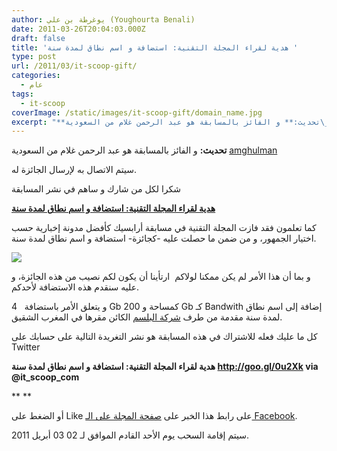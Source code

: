 ```yaml
---
author: يوغرطة بن علي (Youghourta Benali)
date: 2011-03-26T20:04:03.000Z
draft: false
title: 'هدية لقراء المجلة التقنية: استضافة و اسم نطاق لمدة سنة '
type: post
url: /2011/03/it-scoop-gift/
categories:
  - عام
tags:
  - it-scoop
coverImage: /static/images/it-scoop-gift/domain_name.jpg
excerpt: "**تحديث:** و الفائز بالمسابقة هو عبد الرحمن غلام من السعودية\_[amghulman](http://twitter.com/#!/amghulman)\n\nسيتم الاتصال به لإرسال الجائزة له.\n\nشكرا لكل من شارك و ساهم في نشر المسابقة\n\n**[هدية لقراء المجلة التقنية: استضافة و اسم نطاق لمدة سنة](https://www.it-scoop.com/2011/03/it-scoop-gift/)**\n\nكما تعلمون فقد فازت المجلة التقنية في مسابقة أرابسيك"
---
```

**تحديث:** و الفائز بالمسابقة هو عبد الرحمن غلام من السعودية [amghulman](http://twitter.com/#!/amghulman)

سيتم الاتصال به لإرسال الجائزة له.

شكرا لكل من شارك و ساهم في نشر المسابقة

**[هدية لقراء المجلة التقنية: استضافة و اسم نطاق لمدة سنة](https://www.it-scoop.com/2011/03/it-scoop-gift/)**

كما تعلمون فقد فازت المجلة التقنية في مسابقة أرابسيك كأفضل مدونة إخبارية حسب اختيار الجمهور، و من ضمن ما حصلت عليه -كجائزة- استضافة و اسم نطاق لمدة سنة.

![](/static/images/it-scoop-gift/domain_name.jpg)

و بما أن هذا الأمر لم يكن ممكنا لولاكم  ارتأينا أن يكون لكم نصيب من هذه الجائزة، و عليه سنقدم هذه الاستضافة لأحدكم.

و يتعلق الأمر باستضافة   4 Gb كمساحة و 200 Gb كـ Bandwith إضافة إلى اسم نطاق لمدة سنة مقدمة من طرف [شركة البلسم](http://www.belsemtech.com/) الكائن مقرها في المغرب الشقيق.

كل ما عليك فعله للاشتراك في هذه المسابقة هو نشر التغريدة التالية على حسابك على Twitter

**هدية لقراء المجلة التقنية: استضافة و اسم نطاق لمدة سنة http://goo.gl/0u2Xk via @it_scoop_com**

\*\* \*\*

أو الضغط على Like على رابط هذا الخبر على [صفحة المجلة على الـ Facebook](http://www.facebook.com/ITscoopMagazine).

سيتم إقامة السحب يوم الأحد القادم الموافق لـ 02 03 أبريل 2011.

